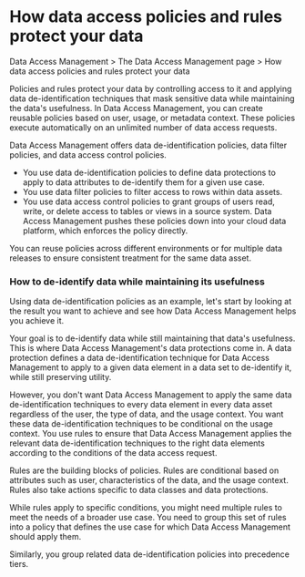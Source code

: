 # How data access policies and rules protect your data

Data Access Management > The Data Access Management page > How data access policies and rules protect your data

Policies and rules protect your data by controlling access to it and applying data de-identification techniques that mask sensitive data while maintaining the data's usefulness. In Data Access Management, you can create reusable policies based on user, usage, or metadata context. These policies execute automatically on an unlimited number of data access requests.

Data Access Management offers data de-identification policies, data filter policies, and data access control policies.

* You use data de-identification policies to define data protections to apply to data attributes to de-identify them for a given use case.
* You use data filter policies to filter access to rows within data assets.
* You use data access control policies to grant groups of users read, write, or delete access to tables or views in a source system. Data Access Management pushes these policies down into your cloud data platform, which enforces the policy directly.

You can reuse policies across different environments or for multiple data releases to ensure consistent treatment for the same data asset.

### How to de-identify data while maintaining its usefulness

Using data de-identification policies as an example, let's start by looking at the result you want to achieve and see how Data Access Management helps you achieve it.

Your goal is to de-identify data while still maintaining that data's usefulness. This is where Data Access Management's data protections come in. A data protection defines a data de-identification technique for Data Access Management to apply to a given data element in a data set to de-identify it, while still preserving utility.

However, you don't want Data Access Management to apply the same data de-identification techniques to every data element in every data asset regardless of the user, the type of data, and the usage context. You want these data de-identification techniques to be conditional on the usage context. You use rules to ensure that Data Access Management applies the relevant data de-identification techniques to the right data elements according to the conditions of the data access request.

Rules are the building blocks of policies. Rules are conditional based on attributes such as user, characteristics of the data, and the usage context. Rules also take actions specific to data classes and data protections.

While rules apply to specific conditions, you might need multiple rules to meet the needs of a broader use case. You need to group this set of rules into a policy that defines the use case for which Data Access Management should apply them.

Similarly, you group related data de-identification policies into precedence tiers.
